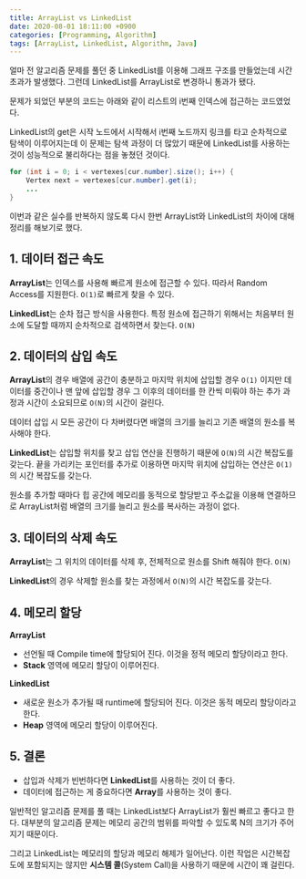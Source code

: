 ```yaml
---
title: ArrayList vs LinkedList
date: 2020-08-01 18:11:00 +0900
categories: [Programming, Algorithm]
tags: [ArrayList, LinkedList, Algorithm, Java]
---
```


얼마 전 알고리즘 문제를 풀던 중 LinkedList를 이용해 그래프 구조를 만들었는데 시간초과가 발생했다. 그런데 LinkedList를 ArrayList로 변경하니 통과가 됐다.

문제가 되었던 부분의 코드는 아래와 같이 리스트의 i번째 인덱스에 접근하는 코드였었다.

LinkedList의 get은 시작 노드에서 시작해서 i번째 노드까지 링크를 타고 순차적으로 탐색이 이루어지는데 이 문제는 탐색 과정이 더 많았기 때문에 LinkedList를 사용하는 것이 성능적으로 불리하다는 점을 놓쳤던 것이다.

```java
for (int i = 0; i < vertexes[cur.number].size(); i++) {
    Vertex next = vertexes[cur.number].get(i);
    ...
}
```

이번과 같은 실수를 반복하지 않도록 다시 한번 ArrayList와 LinkedList의 차이에 대해 정리를 해보기로 했다.

## 1. **데이터 접근 속도**

**ArrayList**는 인덱스를 사용해 빠르게 원소에 접근할 수 있다. 따라서 Random Access를 지원한다. `O(1)`로 빠르게 찾을 수 있다.

**LinkedList**는 순차 접근 방식을 사용한다. 특정 원소에 접근하기 위해서는 처음부터 원소에 도달할 때까지 순차적으로 검색하면서 찾는다. `O(N)`

## 2. **데이터의 삽입 속도**

**ArrayList**의 경우 배열에 공간이 충분하고 마지막 위치에 삽입할 경우 `O(1)` 이지만 데이터를 중간이나 맨 앞에 삽입할 경우 그 이후의 데이터를 한 칸씩 미뤄야 하는 추가 과정과 시간이 소요되므로 `O(N)`의 시간이 걸린다.

데이터 삽입 시 모든 공간이 다 차버렸다면 배열의 크기를 늘리고 기존 배열의 원소를 복사해야 한다.

**LinkedList**는 삽입할 위치를 찾고 삽입 연산을 진행하기 때문에 `O(N)`의 시간 복잡도를 갖는다. 끝을 가리키는 포인터를 추가로 이용하면 마지막 위치에 삽입하는 연산은 `O(1)` 의 시간 복잡도를 갖는다.

원소를 추가할 때마다 힙 공간에 메모리를 동적으로 할당받고 주소값을 이용해 연결하므로 ArrayList처럼 배열의 크기를 늘리고 원소를 복사하는 과정이 없다.

## 3. **데이터의 삭제 속도**

**ArrayList**는 그 위치의 데이터를 삭제 후, 전체적으로 원소를 Shift 해줘야 한다. `O(N)`

**LinkedList**의 경우 삭제할 원소를 찾는 과정에서 `O(N)`의 시간 복잡도를 갖는다.

## 4. **메모리 할당**

**ArrayList**

-   선언될 때 Compile time에 할당되어 진다. 이것을 정적 메모리 할당이라고 한다.
-   **Stack** 영역에 메모리 할당이 이루어진다.

**LinkedList**

-   새로운 원소가 추가될 때 runtime에 할당되어 진다. 이것은 동적 메모리 할당이라고 한다.
-   **Heap** 영역에 메모리 할당이 이루어진다.

## 5. **결론**

-   삽입과 삭제가 빈번하다면 **LinkedList**를 사용하는 것이 더 좋다.
-   데이터에 접근하는 게 중요하다면 **Array**를 사용하는 것이 좋다.

일반적인 알고리즘 문제를 풀 때는 LinkedList보다 ArrayList가 훨씬 빠르고 좋다고 한다. 대부분의 알고리즘 문제는 메모리 공간의 범위를 파악할 수 있도록 N의 크기가 주어지기 때문이다.

그리고 LinkedList는 메모리의 할당과 메모리 해제가 일어난다. 이런 작업은 시간복잡도에 포함되지는 않지만 **시스템 콜**(System Call)을 사용하기 때문에 시간이 꽤 걸린다.
